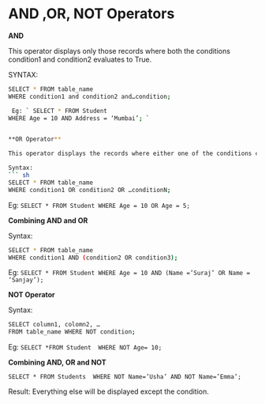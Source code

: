# AND ,OR, NOT  Operators

**AND**

This operator displays only those records where both the conditions condition1 and condition2 evaluates to True. 

SYNTAX:
``` sh
SELECT * FROM table_name 
WHERE condition1 and condition2 and…condition; 

 Eg: ` SELECT * FROM Student
WHERE Age = 10 AND Address = ‘Mumbai’; `


**OR Operator**

This operator displays the records where either one of the conditions condition1 and condition2 evaluates to True. That is, either condition1 is True or condition2 is True. 

Syntax:
``` sh
SELECT * FROM table_name
WHERE condition1 OR condition2 OR …conditionN;
``` 
Eg: ` SELECT * FROM Student
WHERE Age = 10 OR Age = 5; `


**Combining AND and OR**

Syntax:
``` sh
SELECT * FROM table_name 
WHERE condition1 AND (condition2 OR condition3);
``` 

Eg: ` SELECT * FROM Student
WHERE Age = 10 AND (Name =’Suraj’ OR Name = ‘Sanjay’); `

**NOT Operator**

Syntax:
``` sh
SELECT column1, colomn2, … 
FROM table_name WHERE NOT condition;
``` 
Eg: ` SELECT *FROM Student 
WHERE NOT Age= 10; `

**Combining AND, OR and NOT**

` SELECT * FROM Students 
WHERE NOT Name=’Usha’ AND NOT Name=’Emma’; `

Result: Everything else will be displayed except the condition.


